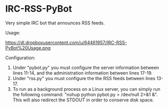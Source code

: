 # IRC-RSS-PyBot
Very simple IRC bot that announces RSS feeds.

Usage:

https://dl.dropboxusercontent.com/u/64461957/IRC-RSS-PyBot%20Usage.png

Configuration:

1. Under "pybot.py" you must configure the server information between lines 11-14, and the administration information between lines 17-19.
2. Under "rss.py" you must configure the the RSS feeds between lines 13-17.
3. To run as a background process on a Linux server, you can simply run the following command: "nohup python pybot.py > /dev/null 2>&1 &". This will also redirect the STDOUT in order to conserve disk space.
